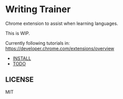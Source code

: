# Writing Trainer

Chrome extension to assist when learning languages.

This is WIP.

Currently following tutorials in: https://developer.chrome.com/extensions/overview

- [INSTALL](./docs/INSTALL.md)
- [TODO](./docs/TODO.md)

## LICENSE

MIT
